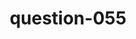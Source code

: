 ---
layout: question
title: question-055
number: 55
question: Name something you have to do that would give you a reason to set an alarm to wake up.
answer1: Work | 27
answer2: School | 25
answer3: Exercise | 14
answer4: Catch bus/train | 13
answer5: Flight | 9
answer6: Drop off kids | 4
answer7:
answer8:
answer9:
answer10:
---